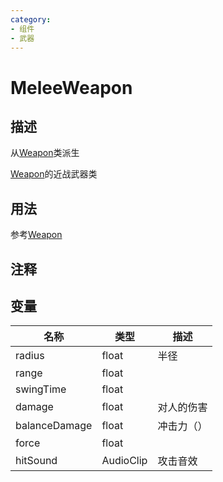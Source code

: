 ```yaml
---
category: 
- 组件
- 武器
---
```

# MeleeWeapon
## 描述

从[Weapon](./Weapon.md)类派生

[Weapon](./Weapon.md)的近战武器类

## 用法

参考[Weapon](./Weapon.md)

## 注释

## 变量
| 名称 | 类型 | 描述 |
| ----------- | ----------- | ----------- |
| radius  | float | 半径 |  
| range  | float |  |  
| swingTime  | float |  |  
| damage  | float | 对人的伤害 |  
| balanceDamage  | float | 冲击力（） |  
| force  | float |  |  
| hitSound | AudioClip | 攻击音效 |  
